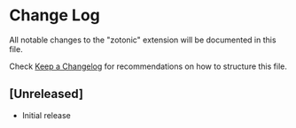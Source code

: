 # Change Log

All notable changes to the "zotonic" extension will be documented in this file.

Check [Keep a Changelog](http://keepachangelog.com/) for recommendations on how to structure this file.

## [Unreleased]

- Initial release